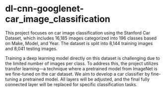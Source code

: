 # dl-cnn-googlenet-car_image_classification
This project focuses on car image classification using the Stanford Car Dataset, which includes 16,185 images categorized into 196 classes based on Make, Model, and Year. The dataset is split into 8,144 training images and 8,041 testing images.

Training a deep learning model directly on this dataset is challenging due to the limited number of images per class. To address this, the project utilizes transfer learning—a technique where a pretrained model from ImageNet is we fine-tuned on the car dataset. We aim to develop a car classifier by fine-tuning a pretrained model. All layers will be adjusted, and the final fully connected layer will be replaced for specific classification tasks.
